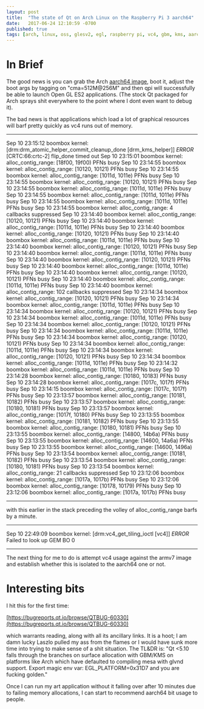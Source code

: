 ```yaml
---
layout: post
title:  "The state of Qt on Arch Linux on the Raspberry Pi 3 aarch64"
date:   2017-06-24 12:10:59 -0700
published: true
tags: [arch, linux, oss, glesv2, egl, raspberry pi, vc4, gbm, kms, aarch64]
---
```


# In Brief

The good news is you can grab the Arch [aarch64 image](https://archlinuxarm.org/platforms/armv8/broadcom/raspberry-pi-3), boot it, adjust the boot args by tagging on "cma=512M@256M" and then qpi will successfully be able to launch Open GL ES2 applications. (The stock Qt packaged for Arch sprays shit everywhere to the point where I dont even want to debug it).

The bad news is that applications which load a lot of graphical resources will barf pretty quickly as vc4 runs out of memory.

---
Sep 10 23:15:12 boombox kernel: [drm:drm_atomic_helper_commit_cleanup_done [drm_kms_helper]] *ERROR* [CRTC:66:crtc-2] flip_done timed out
Sep 10 23:15:01 boombox kernel: alloc_contig_range: [18f00, 19f00) PFNs busy
Sep 10 23:14:55 boombox kernel: alloc_contig_range: [10120, 10121) PFNs busy
Sep 10 23:14:55 boombox kernel: alloc_contig_range: [1011d, 1011e) PFNs busy
Sep 10 23:14:55 boombox kernel: alloc_contig_range: [10120, 10121) PFNs busy
Sep 10 23:14:55 boombox kernel: alloc_contig_range: [1011d, 1011e) PFNs busy
Sep 10 23:14:55 boombox kernel: alloc_contig_range: [1011d, 1011e) PFNs busy
Sep 10 23:14:55 boombox kernel: alloc_contig_range: [1011d, 1011e) PFNs busy
Sep 10 23:14:55 boombox kernel: alloc_contig_range: 4 callbacks suppressed
Sep 10 23:14:40 boombox kernel: alloc_contig_range: [10120, 10121) PFNs busy
Sep 10 23:14:40 boombox kernel: alloc_contig_range: [1011d, 1011e) PFNs busy
Sep 10 23:14:40 boombox kernel: alloc_contig_range: [10120, 10121) PFNs busy
Sep 10 23:14:40 boombox kernel: alloc_contig_range: [1011d, 1011e) PFNs busy
Sep 10 23:14:40 boombox kernel: alloc_contig_range: [10120, 10121) PFNs busy
Sep 10 23:14:40 boombox kernel: alloc_contig_range: [1011d, 1011e) PFNs busy
Sep 10 23:14:40 boombox kernel: alloc_contig_range: [10120, 10121) PFNs busy
Sep 10 23:14:40 boombox kernel: alloc_contig_range: [1011d, 1011e) PFNs busy
Sep 10 23:14:40 boombox kernel: alloc_contig_range: [10120, 10121) PFNs busy
Sep 10 23:14:40 boombox kernel: alloc_contig_range: [1011d, 1011e) PFNs busy
Sep 10 23:14:40 boombox kernel: alloc_contig_range: 102 callbacks suppressed
Sep 10 23:14:34 boombox kernel: alloc_contig_range: [10120, 10121) PFNs busy
Sep 10 23:14:34 boombox kernel: alloc_contig_range: [1011d, 1011e) PFNs busy
Sep 10 23:14:34 boombox kernel: alloc_contig_range: [10120, 10121) PFNs busy
Sep 10 23:14:34 boombox kernel: alloc_contig_range: [1011d, 1011e) PFNs busy
Sep 10 23:14:34 boombox kernel: alloc_contig_range: [10120, 10121) PFNs busy
Sep 10 23:14:34 boombox kernel: alloc_contig_range: [1011d, 1011e) PFNs busy
Sep 10 23:14:34 boombox kernel: alloc_contig_range: [10120, 10121) PFNs busy
Sep 10 23:14:34 boombox kernel: alloc_contig_range: [1011d, 1011e) PFNs busy
Sep 10 23:14:34 boombox kernel: alloc_contig_range: [10120, 10121) PFNs busy
Sep 10 23:14:34 boombox kernel: alloc_contig_range: [1011d, 1011e) PFNs busy
Sep 10 23:14:32 boombox kernel: alloc_contig_range: [1011d, 1011e) PFNs busy
Sep 10 23:14:28 boombox kernel: alloc_contig_range: [10180, 10183) PFNs busy
Sep 10 23:14:28 boombox kernel: alloc_contig_range: [1017c, 1017f) PFNs busy
Sep 10 23:14:15 boombox kernel: alloc_contig_range: [1017c, 1017f) PFNs busy
Sep 10 23:13:57 boombox kernel: alloc_contig_range: [10181, 10182) PFNs busy
Sep 10 23:13:57 boombox kernel: alloc_contig_range: [10180, 10181) PFNs busy
Sep 10 23:13:57 boombox kernel: alloc_contig_range: [1017f, 10180) PFNs busy
Sep 10 23:13:55 boombox kernel: alloc_contig_range: [10181, 10182) PFNs busy
Sep 10 23:13:55 boombox kernel: alloc_contig_range: [10180, 10181) PFNs busy
Sep 10 23:13:55 boombox kernel: alloc_contig_range: [14800, 14b6a) PFNs busy
Sep 10 23:13:55 boombox kernel: alloc_contig_range: [14600, 14a6a) PFNs busy
Sep 10 23:13:55 boombox kernel: alloc_contig_range: [14600, 1496a) PFNs busy
Sep 10 23:13:54 boombox kernel: alloc_contig_range: [10181, 10182) PFNs busy
Sep 10 23:13:54 boombox kernel: alloc_contig_range: [10180, 10181) PFNs busy
Sep 10 23:13:54 boombox kernel: alloc_contig_range: 21 callbacks suppressed
Sep 10 23:12:06 boombox kernel: alloc_contig_range: [1017a, 1017b) PFNs busy
Sep 10 23:12:06 boombox kernel: alloc_contig_range: [10178, 10179) PFNs busy
Sep 10 23:12:06 boombox kernel: alloc_contig_range: [1017a, 1017b) PFNs busy

---

with this earlier in the stack preceding the volley of alloc_contig_range barfs by a minute.

---
Sep 10 22:49:09 boombox kernel: [drm:vc4_get_tiling_ioctl [vc4]] *ERROR* Failed to look up GEM BO 0

---

The next thing for me to do is attempt vc4 usage against the armv7 image and establish whether this is isolated to the aarch64 one or not.

# Interesting bits

I hit this for the first time:

[https://bugreports.qt.io/browse/QTBUG-60330](https://bugreports.qt.io/browse/QTBUG-60330)

which warrants reading, along with all its ancillary links. It is a hoot; I am damn lucky Laszlo pulled my ass from the flames or I would have sunk more time into trying to make sense of a shit situation. The TL&DR is: "Qt <5.10 falls through the branches on surface allocation with GBM/KMS on platforms like Arch which have defaulted to compiling mesa with glvnd support. Export magic env var: EGL_PLATFORM=0x31D7 and you are fucking golden."

Once I can run my art application without it falling over after 10 minutes due to failing memory allocations, I can start to recommend aarch64 bit usage to people.
